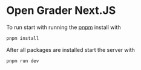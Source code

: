 # Open Grader Next.JS

To run start with running the [pnpm](https://pnpm.io/installation) install with

```bash
pnpm install
```

After all packages are installed start the server with

```bash
pnpm run dev
```
